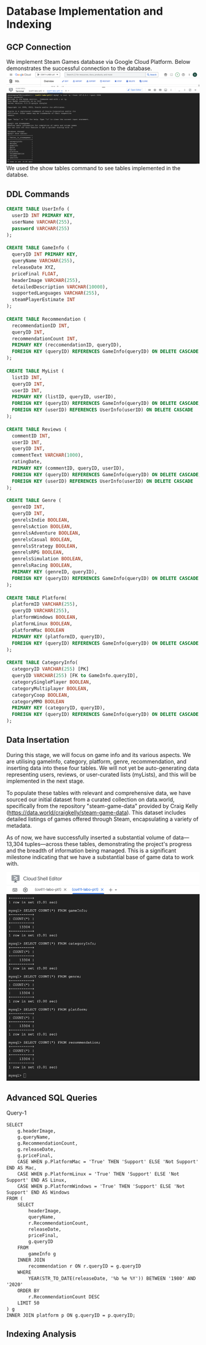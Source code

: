 # Database Implementation and Indexing 

## GCP Connection 
We implement Steam Games database via Google Cloud Platform. Below demonstrates the successful connection to the database. 
![GCPConnection](./images/GCPConnection.png)
We used the show tables command to see tables implemented in the databse.

## DDL Commands 

``` SQL
CREATE TABLE UserInfo (
  userID INT PRIMARY KEY,
  userName VARCHAR(255),
  password VARCHAR(255)
);

CREATE TABLE GameInfo (
  queryID INT PRIMARY KEY,
  queryName VARCHAR(255),
  releaseDate XYZ,
  priceFinal FLOAT,
  headerImage VARCHAR(255),
  detailedDescription VARCHAR(10000),
  supportedLanguages VARCHAR(255),
  steamPlayerEstimate INT
);

CREATE TABLE Recommendation (
  recommendationID INT,
  queryID INT,
  recommendationCount INT,
  PRIMARY KEY (reccomendationID, queryID),
  FOREIGN KEY (queryID) REFERENCES GameInfo(queryID) ON DELETE CASCADE
);

CREATE TABLE MyList (
  listID INT,
  queryID INT,
  userID INT,
  PRIMARY KEY (listID, queryID, userID),
  FOREIGN KEY (queryID) REFERENCES GameInfo(queryID) ON DELETE CASCADE,
  FOREIGN KEY (userID) REFERENCES UserInfo(userID) ON DELETE CASCADE
);

CREATE TABLE Reviews (
  commentID INT,
  userID INT,
  queryID INT,
  commentText VARCHAR(1000),
  ratingDate,
  PRIMARY KEY (commentID, queryID, userID),
  FOREIGN KEY (queryID) REFERENCES GameInfo(queryID) ON DELETE CASCADE,
  FOREIGN KEY (userID) REFERENCES UserInfo(userID) ON DELETE CASCADE
);

CREATE TABLE Genre (
  genreID INT,
  queryID INT,
  genrelsIndie BOOLEAN,
  genrelsAction BOOLEAN,
  genrelsAdventure BOOLEAN,
  genrelsCasual BOOLEAN,
  genrelsStrategy BOOLEAN,
  genrelsRPG BOOLEAN,
  genrelsSimulation BOOLEAN,
  genrelsRacing BOOLEAN,
  PRIMARY KEY (genreID, queryID),
  FOREIGN KEY (queryID) REFERENCES GameInfo(queryID) ON DELETE CASCADE
);

CREATE TABLE Platform(
  platformID VARCHAR(255),
  queryID VARCHAR(255),
  platformWindows BOOLEAN,
  platformLinux BOOLEAN,
  platformMac BOOLEAN
  PRIMARY KEY (platformID, queryID),
  FOREIGN KEY (queryID) REFERENCES GameInfo(queryID) ON DELETE CASCADE
);

CREATE TABLE CategoryInfo(
  categoryID VARCHAR(255) [PK]
  queryID VARCHAR(255) [FK to GameInfo.queryID],
  categorySinglePlayer BOOLEAN,
  categoryMultiplayer BOOLEAN, 
  categoryCoop BOOLEAN,
  categoryMMO BOOLEAN
  PRIMARY KEY (categoryID, queryID),
  FOREIGN KEY (queryID) REFERENCES GameInfo(queryID) ON DELETE CASCADE
);
```

## Data Insertation
During this stage, we will focus on game info and its various aspects. We are utilising gameInfo, category, platform, genre, recommendation, and inserting data into these four tables. We will not yet be auto-generating data representing users, reviews, or user-curated lists (myLists), and this will be implemented in the next stage. 


To populate these tables with relevant and comprehensive data, we have sourced our initial dataset from a curated collection on data.world, specifically from the repository "steam-game-data" provided by Craig Kelly (https://data.world/craigkelly/steam-game-data). This dataset includes detailed listings of games offered through Steam, encapsulating a variety of metadata.

As of now, we have successfully inserted a substantial volume of data—13,304 tuples—across these tables, demonstrating the project's progress and the breadth of information being managed. This is a significant milestone indicating that we have a substantial base of game data to work with.

![GCPShowTable](./images/GCPShowTable.png)


## Advanced SQL Queries
Query-1
```mysql
SELECT 
    g.headerImage,
    g.queryName,
    g.RecommendationCount,
    g.releaseDate,
    g.priceFinal,
    CASE WHEN p.PlatformMac = 'True' THEN 'Support' ELSE 'Not Support' END AS Mac,
    CASE WHEN p.PlatformLinux = 'True' THEN 'Support' ELSE 'Not Support' END AS Linux,
    CASE WHEN p.PlatformWindows = 'True' THEN 'Support' ELSE 'Not Support' END AS Windows
FROM (
    SELECT
        headerImage,
        queryName,
        r.RecommendationCount,
        releaseDate,
        priceFinal,
        g.queryID
    FROM 
        gameInfo g
    INNER JOIN 
        recommendation r ON r.queryID = g.queryID
    WHERE 
        YEAR(STR_TO_DATE(releaseDate, '%b %e %Y')) BETWEEN '1980' AND '2020'
    ORDER BY 
        r.RecommendationCount DESC
    LIMIT 50
) g 
INNER JOIN platform p ON g.queryID = p.queryID;
```
## Indexing Analysis


